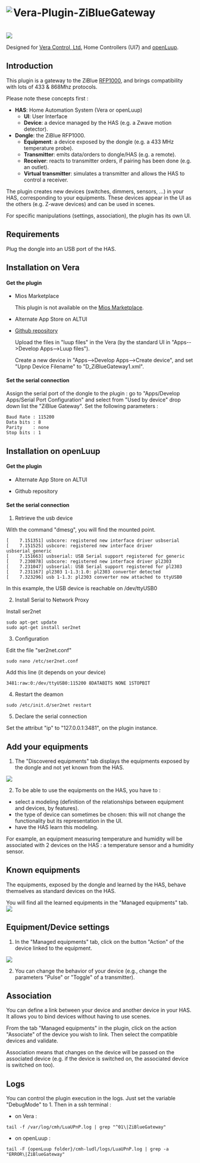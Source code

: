 # <img align="left" src="media/ziblue_gateway_logo.png"> Vera-Plugin-ZiBlueGateway
<br/>

<img align="left" src="media/rfp1000.jpg"> 
<br/>

Designed for [Vera Control, Ltd.](http://getvera.com) Home Controllers (UI7) and [openLuup](https://github.com/akbooer/openLuup).

## Introduction

This plugin is a gateway to the ZiBlue [RFP1000](http://rfplayer.com/en/zikeys-rfp1000/), and brings compatibility with lots of 433 & 868Mhz protocols.

Please note these concepts first :
- **HAS**: Home Automation System (Vera or openLuup)
   - **UI**: User Interface
   - **Device**: a device managed by the HAS (e.g. a Zwave motion detector).
- **Dongle**: the ZiBlue RFP1000.
   - **Equipment**: a device exposed by the dongle (e.g. a 433 MHz temperature probe).
   - **Transmitter**: emits data/orders to dongle/HAS (e.g. a remote).
   - **Receiver**: reacts to transmitter orders, if pairing has been done (e.g. an outlet).
   - **Virtual transmitter**: simulates a transmitter and allows the HAS to control a receiver.

The plugin creates new devices (switches, dimmers, sensors, ...) in your HAS, corresponding to your equipments.
These devices appear in the UI as the others (e.g. Z-wave devices) and can be used in scenes.

For specific manipulations (settings, association), the plugin has its own UI.


## Requirements
 
Plug the dongle into an USB port of the HAS.


## Installation on Vera

#### Get the plugin

- Mios Marketplace

  This plugin is not available on the [Mios Marketplace](http://apps.mios.com/).

- Alternate App Store on ALTUI

- [Github repository](https://github.com/vosmont/Vera-Plugin-ZiBlueGateway)
  
  Upload the files in "luup files" in the Vera (by the standard UI in "Apps-->Develop Apps-->Luup files").
  
  Create a new device in "Apps-->Develop Apps-->Create device", and set "Upnp Device Filename" to "D_ZiBlueGateway1.xml".

#### Set the serial connection

Assign the serial port of the dongle to the plugin : go to "Apps/Develop Apps/Serial Port Configuration" and select from "Used by device" drop down list the "ZiBlue Gateway".
Set the following parameters :

```
Baud Rate : 115200
Data bits : 8
Parity    : none
Stop bits : 1
```

## Installation on openLuup

#### Get the plugin
- Alternate App Store on ALTUI

- Github repository

#### Set the serial connection

1. Retrieve the usb device

With the command "dmesg", you will find the mounted point.
```
[    7.151351] usbcore: registered new interface driver usbserial
[    7.151525] usbcore: registered new interface driver usbserial_generic
[    7.151663] usbserial: USB Serial support registered for generic
[    7.230878] usbcore: registered new interface driver pl2303
[    7.231047] usbserial: USB Serial support registered for pl2303
[    7.231167] pl2303 1-1.3:1.0: pl2303 converter detected
[    7.323296] usb 1-1.3: pl2303 converter now attached to ttyUSB0
```
In this example, the USB device is reachable on /dev/ttyUSB0

2. Install Serial to Network Proxy

Install ser2net
```
sudo apt-get update
sudo apt-get install ser2net
```

3. Configuration

Edit the file "ser2net.conf"
```
sudo nano /etc/ser2net.conf
```
Add this line (it depends on your device)
```
3481:raw:0:/dev/ttyUSB0:115200 8DATABITS NONE 1STOPBIT
```

4. Restart the deamon
```
sudo /etc/init.d/ser2net restart
```

5. Declare the serial connection

Set the attribut "ip" to "127.0.0.1:3481", on the plugin instance.


## Add your equipments

1. The "Discovered equipments" tab displays the equipments exposed by the dongle and not yet known from the HAS.
<img src="media/ziblue_gateway_screenshot_discovered_equipments.png">

2. To be able to use the equipments on the HAS, you have to :
- select a modeling (definition of the relationships between equipment and devices, by features).
- the type of device can sometimes be chosen: this will not change the functionality but its representation in the UI.
- have the HAS learn this modeling.

For example, an equipment measuring temperature and humidity will be associated with 2 devices on the HAS : a temperature sensor and a humidity sensor.


## Known equipments

The equipments, exposed by the dongle and learned by the HAS, behave themselves as standard devices on the HAS.

You will find all the learned equipments in the "Managed equipments" tab.
<img src="media/ziblue_gateway_screenshot_managed_equipments.png">

## Equipment/Device settings

1. In the "Managed equipments" tab, click on the button "Action" of the device linked to the equipment.
<img src="media/ziblue_gateway_screenshot_device_settings.png">

2. You can change the behavior of your device (e.g., change the parameters "Pulse" or "Toggle" of a transmitter).

## Association

You can define a link between your device and another device in your HAS. It allows you to bind devices without having to use scenes.

From the tab "Managed equipments" in the plugin, click on the action "Associate" of the device you wish to link.
Then select the compatible devices and validate.

Association means that changes on the device will be passed on the associated device (e.g. if the device is switched on, the associated device is switched on too).


## Logs

You can control the plugin execution in the logs. Just set the variable "DebugMode" to 1.
Then in a ssh terminal :

- on Vera :
```
tail -f /var/log/cmh/LuaUPnP.log | grep "^01\|ZiBlueGateway"
```

- on openLuup :
```
tail -F {openLuup folder}/cmh-ludl/logs/LuaUPnP.log | grep -a "ERROR\|ZiBlueGateway"
```
